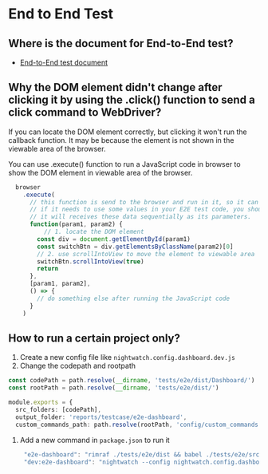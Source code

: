 # End to End Test

## Where is the document for End-to-End test?

* [End-to-End test document](https://teams.microsoft.com/_#/docx/viewer/teams/https%3A~2F~2Fa10networks.sharepoint.com~2Fsites~2FGUIFuture~2FShared%20Documents~2FGeneral~2Fauto-test~2Fe2etest_handbook.docx?threadId=19%3Ae81ccb01ec2e48f9b6f4fd21da53fad6%40thread.skype&baseUrl=https%3A~2F~2Fa10networks.sharepoint.com~2Fsites~2FGUIFuture&fileId=CC8F2496-CCCB-4CCF-AA05-CCFE5F8922F7&ctx=files&viewerAction=view)​

## Why the DOM element didn't change after clicking it by using the .click\(\) function to send a click command to WebDriver?

If you can locate the DOM element correctly, but clicking it won't run the callback function. It may be because the element is not shown in the viewable area of the browser.

You can use .execute\(\) function to run a JavaScript code in browser to show the DOM element in viewable area of the browser.

```typescript
  browser
    .execute(
      // this function is send to the browser and run in it, so it can not get any variable in you E2E test code.
      // if it needs to use some values in your E2E test code, you should push them in a Array as the second param.
      // it will receives these data sequentially as its parameters.
      function(param1, param2) {
          // 1. locate the DOM element
        const div = document.getElementById(param1)
        const switchBtn = div.getElementsByClassName(param2)[0]
        // 2. use scrollIntoView to move the element to viewable area
        switchBtn.scrollIntoView(true)
        return
      },
      [param1, param2],
      () => {
        // do something else after running the JavaScript code
      }
    )
```

## How to run a certain project only?

1. Create a new config file like `nightwatch.config.dashboard.dev.js`
2. Change the codepath and rootpath

```typescript
const codePath = path.resolve(__dirname, 'tests/e2e/dist/Dashboard/')
const rootPath = path.resolve(__dirname, 'tests/e2e/dist/')

module.exports = {
  src_folders: [codePath],
  output_folder: 'reports/testcase/e2e-dashboard',
  custom_commands_path: path.resolve(rootPath, 'config/custom_commands'),
```

1. Add a new command in `package.json` to run it

   ```typescript
    "e2e-dashboard": "rimraf ./tests/e2e/dist && babel ./tests/e2e/src --out-dir ./tests/e2e/dist && npm run dev:e2e-dashboard",
    "dev:e2e-dashboard": "nightwatch --config nightwatch.config.dashboard.dev.js",
   ```

